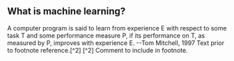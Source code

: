 ## What is machine learning?

  A computer program is said to learn from experience E with respect to some task T and some performance measure P, if its performance on T, as measured by P, improves with experience E.
                                                --Tom Mitchell, 1997
 Text prior to footnote reference.[^2]
[^2] Comment to include in footnote.
                                                
